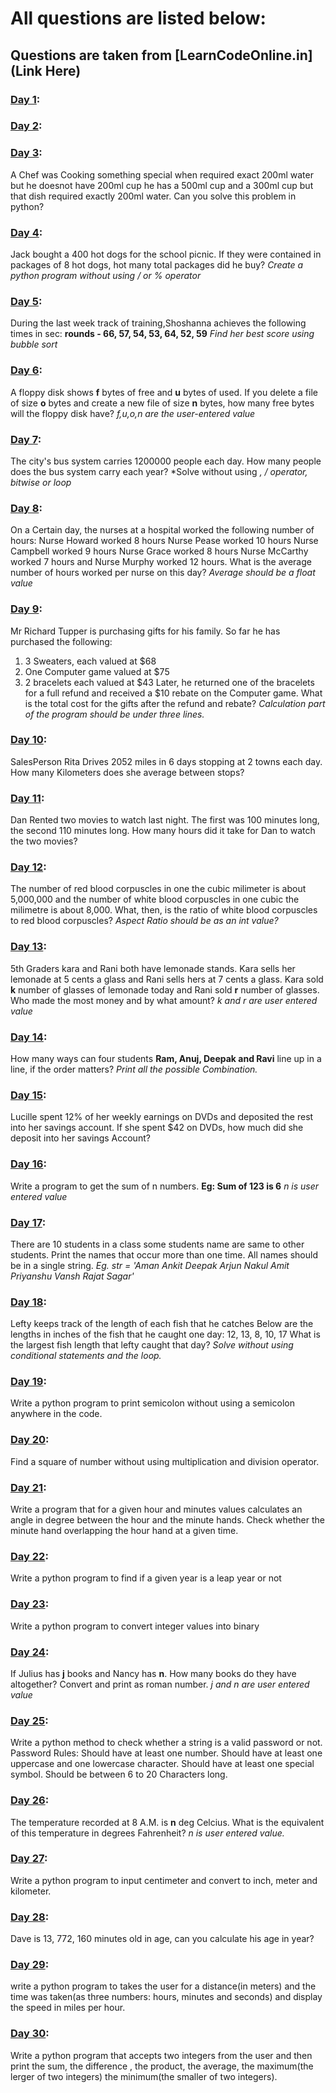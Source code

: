 # All questions are listed below:
## Questions are taken from [LearnCodeOnline.in](Link Here)

### [Day 1](/day1.py):

### [Day 2](/day2.py):


### [Day 3](/day3.py):

A Chef was Cooking something special when required exact 200ml water but he doesnot have 200ml cup he has a 500ml cup and a 300ml cup but that dish required exactly 200ml water. Can you solve this problem in python?

### [Day 4](/day4.py):

Jack bought a 400 hot dogs for the school picnic. If they were contained in packages of 8 hot dogs, hot many total packages did he buy?
*Create a python program without using / or % operator*

### [Day 5](/day5.py):

During the last week track of training,Shoshanna achieves the following times in sec:
**rounds - 66, 57, 54, 53, 64, 52, 59**
*Find her best score using bubble sort*

### [Day 6](/day6.py):

A floppy disk shows **f** bytes of free and **u** bytes of used. If you delete a file of size **o** bytes and create a new file of size **n** bytes, how many free bytes will the floppy disk have?
*f,u,o,n are the user-entered value*

### [Day 7](/day7.py):

The city's bus system carries 1200000 people each day. How many people does the bus system carry each year?
*Solve without using *, / operator, bitwise or loop*

### [Day 8](/day8.py):

On a Certain day, the nurses at a hospital worked the following number of hours:
Nurse Howard worked 8 hours
Nurse Pease worked 10 hours
Nurse Campbell worked 9 hours
Nurse Grace worked 8 hours
Nurse McCarthy worked 7 hours
and Nurse Murphy worked 12 hours.
What is the average number of hours worked per nurse on this day?
*Average should be a float value*

### [Day 9](/day9.py):

Mr Richard Tupper is purchasing gifts for his family. So far he has purchased the following:
1. 3 Sweaters, each valued at $68
2. One Computer game valued at $75
3. 2 bracelets each valued at $43
Later, he returned one of the bracelets for a full refund and received a $10 rebate on the Computer game. What is the total cost for the gifts after the refund and rebate?
*Calculation part of the program should be under three lines.*

### [Day 10](/day10.py):

SalesPerson Rita Drives 2052 miles in 6 days stopping at 2 towns each day. How many Kilometers does she average between stops?

### [Day 11](/day11.py):

Dan Rented two movies to watch last night. The first was 100 minutes long, the second 110 minutes long. How many hours did it take for Dan to watch the two movies?

### [Day 12](/day12.py):

The number of red blood corpuscles in one the cubic milimeter is about 5,000,000 and the number of white blood corpuscles in one cubic the milimetre is about 8,000. What, then, is the ratio of white blood corpuscles to red blood corpuscles?
*Aspect Ratio should be as an int value?*

### [Day 13](/day13.py):

5th Graders kara and Rani both have lemonade stands. Kara sells her lemonade at 5 cents a glass and Rani sells hers at 7 cents a glass. Kara sold **k** number of glasses of lemonade today and Rani sold **r** number of glasses. Who made the most money and by what amount?
*k and r are user entered value*

### [Day 14](/day14.py):

How many ways can four students **Ram, Anuj, Deepak and Ravi** line up in a line, if the order matters?
*Print all the possible Combination.*

### [Day 15](/day15.py):

Lucille spent 12% of her weekly earnings on DVDs and deposited the rest into her savings account. If she spent $42 on DVDs, how much did she deposit into her savings Account?

### [Day 16](/day16.py):

Write a program to get the sum of n numbers.
**Eg: Sum of 123 is 6**
*n is user entered value*

### [Day 17](/day17.py):

There are 10 students in a class some students name are same to other students.
Print the names that occur more than one time. All names should be in a single string.
*Eg. str = 'Aman Ankit Deepak Arjun Nakul Amit Priyanshu Vansh Rajat Sagar'*

### [Day 18](/day18.py):

Lefty keeps track of the length of each fish that he catches Below are the lengths in inches of the fish that he caught one day:
12, 13, 8, 10, 17
What is the largest fish length that lefty caught that day?
*Solve without using conditional statements and the loop.*

### [Day 19](/day19.py):

Write a python program to print semicolon without using a semicolon anywhere in the code.

### [Day 20](/day20.py):

Find a square of number without using multiplication and division operator.

### [Day 21](/day21.py):

Write a program that for a given hour and minutes values calculates an angle in degree between the hour and the minute hands. Check whether the minute hand overlapping the hour hand at a given time.

### [Day 22](/day22.py):

Write a python program to find if a given year is a leap year or not

### [Day 23](/day23.py):

Write a python program to convert integer values into binary

### [Day 24](/day24.py):

If Julius has **j** books and Nancy has **n**. How many books do they have altogether? Convert and print as roman number.
*j and n are user entered value*

### [Day 25](/day25.py):

Write a python method to check whether a string is a valid password or not.
Password Rules:
Should have at least one number.
Should have at least one uppercase and one lowercase character.
Should have at least one special symbol.
Should be between 6 to 20 Characters long.

### [Day 26](/day26.py):

The temperature recorded at 8 A.M. is **n** deg Celcius. What is the equivalent of this temperature in degrees Fahrenheit?
*n is user entered value.*

### [Day 27](/day27.py):

Write a python program to input centimeter and convert to inch, meter and kilometer.

### [Day 28](/day28.py):

Dave is 13, 772, 160 minutes old in age, can you calculate his age in year?

### [Day 29](/day29.py):

write a python program to takes the user for a distance(in meters) and the time was taken(as three numbers: hours, minutes and seconds) and display the speed in miles per hour.

### [Day 30](/day30.py):

Write a python program that accepts two integers from the user and then print the sum, the difference , the product, the average, the maximum(the lerger of two integers) the minimum(the smaller of two integers).
